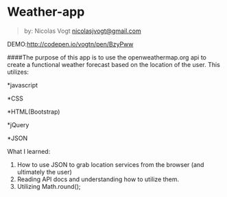 # Weather-app
  >by: Nicolas Vogt 
  >nicolasjvogt@gmail.com

DEMO:http://codepen.io/vogtn/pen/BzyPww

####The purpose of this app is to use the openweathermap.org api to create a functional weather forecast based on the location of the user. This utilizes: 

   *javascript
   
   *CSS
   
   *HTML(Bootstrap)
   
   *jQuery
   
   *JSON

What I learned: 
  1. How to use JSON to grab location services from the browser (and ultimately the user) 
  2. Reading API docs and understanding how to utilize them. 
  3. Utilizing Math.round(); 
  


